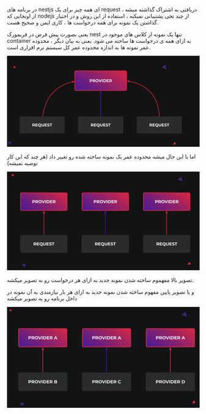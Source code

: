 در برنامه های nestjs ای همه چیز برای یک request دریافتی به اشتراک گذاشته میشه ، از اونجایی که nodejs از چند نخی پشتیبانی نمیکنه ، استفاده از این روش و در اختیار گذاشتن یک نمونه برای همه درخواست ها ، کاری ایمن و صحیح هست.

یعنی بصورت پیش فرض در فریمورک nest تنها یک نمونه از کلاس های موجود در container به ازای همه ی درخواست ها ساخته می شود. یعنی به بیان دیگر ، محدوده عمر نمونه ها به اندازه محدوده عمر کل سیستم نرم افزاری است.

![](./Images/Pasted%20image%2020240410195554.png)

اما با این حال میشه محدوده عمر یک نمونه ساخته شده رو تغییر داد  (هر چند که این کار توصیه نمیشه)

![](./Images/Pasted%20image%2020240410200046.png)

تصویر بالا مفهموم ساخته شدن نمونه جدید به ازای هر درخواست رو به تصویر میکشه.

و یا تصویر پایین مفهوم ساخته شدن نمونه جدید به ازای هر بار نیازمندی به آن نمونه در داخل برنامه رو به تصویر میکشه

![](./Images/Pasted%20image%2020240410200601.png)
